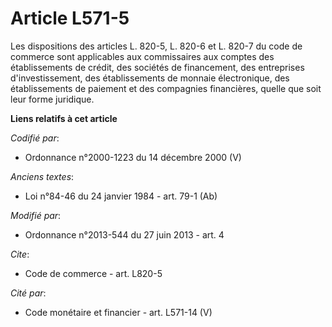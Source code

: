 # Article L571-5

Les dispositions des articles L. 820-5, L. 820-6 et L. 820-7 du code de commerce sont applicables aux commissaires aux
comptes des établissements de crédit, des sociétés de financement, des entreprises d'investissement, des établissements de
monnaie électronique, des établissements de paiement et des compagnies financières, quelle que soit leur forme juridique.

**Liens relatifs à cet article**

_Codifié par_:

  - Ordonnance n°2000-1223 du 14 décembre 2000 (V)

_Anciens textes_:

  - Loi n°84-46 du 24 janvier 1984 - art. 79-1 (Ab)

_Modifié par_:

  - Ordonnance n°2013-544 du 27 juin 2013 - art. 4

_Cite_:

  - Code de commerce - art. L820-5

_Cité par_:

  - Code monétaire et financier - art. L571-14 (V)
